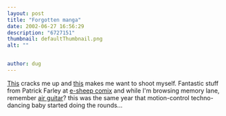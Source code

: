 ```yaml
---
layout: post
title: "Forgotten manga"
date: 2002-06-27 16:56:29
description: "6727151"
thumbnail: defaultThumbnail.png
alt: ""


author: dug
---
```


<p><a href="http://www.e-sheep.com/apocamon/part1.html">This</a> cracks me up and <a href="http://www.e-sheep.com/almostguy/">this</a> makes me want to shoot myself. Fantastic stuff from Patrick Farley at <a href="http://www.e-sheep.com/main.shtml">e-sheep comix</a> and while I'm browsing memory lane, remember <a href="http://www.mirrorimage.com/air/page03.html">air guitar</a>? this was the same year that motion-control techno-dancing baby started doing the rounds...</p>
